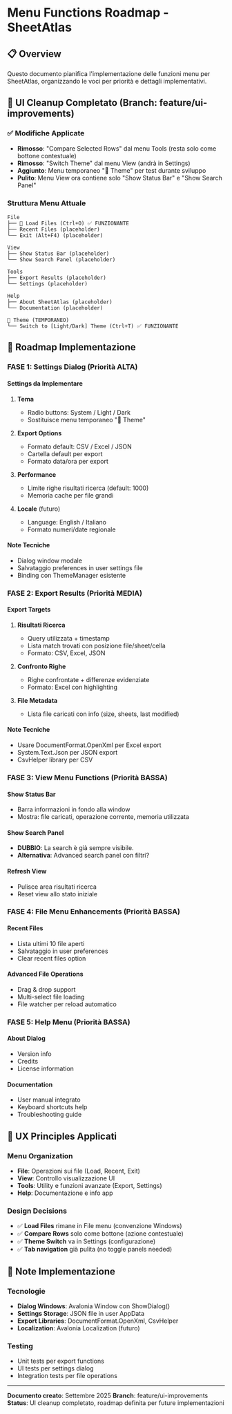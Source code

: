 # Menu Functions Roadmap - SheetAtlas

## 📋 Overview

Questo documento pianifica l'implementazione delle funzioni menu per SheetAtlas, organizzando le voci per priorità e dettagli implementativi.

## 🎯 UI Cleanup Completato (Branch: feature/ui-improvements)

### ✅ Modifiche Applicate

- **Rimosso**: "Compare Selected Rows" dal menu Tools (resta solo come bottone contestuale)
- **Rimosso**: "Switch Theme" dal menu View (andrà in Settings)
- **Aggiunto**: Menu temporaneo "🎨 Theme" per test durante sviluppo
- **Pulito**: Menu View ora contiene solo "Show Status Bar" e "Show Search Panel"

### Struttura Menu Attuale

```text
File
├── 📁 Load Files (Ctrl+O) ✅ FUNZIONANTE
├── Recent Files (placeholder)
└── Exit (Alt+F4) (placeholder)

View
├── Show Status Bar (placeholder)
└── Show Search Panel (placeholder)

Tools
├── Export Results (placeholder)
└── Settings (placeholder)

Help
├── About SheetAtlas (placeholder)
└── Documentation (placeholder)

🎨 Theme (TEMPORANEO)
└── Switch to [Light/Dark] Theme (Ctrl+T) ✅ FUNZIONANTE
```

## 🚀 Roadmap Implementazione

### **FASE 1: Settings Dialog (Priorità ALTA)**

#### Settings da Implementare

1. **Tema**
   - Radio buttons: System / Light / Dark
   - Sostituisce menu temporaneo "🎨 Theme"

2. **Export Options**
   - Formato default: CSV / Excel / JSON
   - Cartella default per export
   - Formato data/ora per export

3. **Performance**
   - Limite righe risultati ricerca (default: 1000)
   - Memoria cache per file grandi

4. **Locale** (futuro)
   - Language: English / Italiano
   - Formato numeri/date regionale

#### Note Tecniche

- Dialog window modale
- Salvataggio preferences in user settings file
- Binding con ThemeManager esistente

### **FASE 2: Export Results (Priorità MEDIA)**

#### Export Targets

1. **Risultati Ricerca**
   - Query utilizzata + timestamp
   - Lista match trovati con posizione file/sheet/cella
   - Formato: CSV, Excel, JSON

2. **Confronto Righe**
   - Righe confrontate + differenze evidenziate
   - Formato: Excel con highlighting

3. **File Metadata**
   - Lista file caricati con info (size, sheets, last modified)

#### Note Tecniche

- Usare DocumentFormat.OpenXml per Excel export
- System.Text.Json per JSON export
- CsvHelper library per CSV

### **FASE 3: View Menu Functions (Priorità BASSA)**

#### Show Status Bar

- Barra informazioni in fondo alla window
- Mostra: file caricati, operazione corrente, memoria utilizzata

#### Show Search Panel

- **DUBBIO**: La search è già sempre visibile.
- **Alternativa**: Advanced search panel con filtri?

#### Refresh View

- Pulisce area risultati ricerca
- Reset view allo stato iniziale

### **FASE 4: File Menu Enhancements (Priorità BASSA)**

#### Recent Files

- Lista ultimi 10 file aperti
- Salvataggio in user preferences
- Clear recent files option

#### Advanced File Operations

- Drag & drop support
- Multi-select file loading
- File watcher per reload automatico

### **FASE 5: Help Menu (Priorità BASSA)**

#### About Dialog

- Version info
- Credits
- License information

#### Documentation

- User manual integrato
- Keyboard shortcuts help
- Troubleshooting guide

## 🎨 UX Principles Applicati

### Menu Organization

- **File**: Operazioni sui file (Load, Recent, Exit)
- **View**: Controllo visualizzazione UI
- **Tools**: Utility e funzioni avanzate (Export, Settings)
- **Help**: Documentazione e info app

### Design Decisions

- ✅ **Load Files** rimane in File menu (convenzione Windows)
- ✅ **Compare Rows** solo come bottone (azione contestuale)
- ✅ **Theme Switch** va in Settings (configurazione)
- ✅ **Tab navigation** già pulita (no toggle panels needed)

## 📝 Note Implementazione

### Tecnologie

- **Dialog Windows**: Avalonia Window con ShowDialog()
- **Settings Storage**: JSON file in user AppData
- **Export Libraries**: DocumentFormat.OpenXml, CsvHelper
- **Localization**: Avalonia Localization (futuro)

### Testing

- Unit tests per export functions
- UI tests per settings dialog
- Integration tests per file operations

---

**Documento creato**: Settembre 2025
**Branch**: feature/ui-improvements
**Status**: UI cleanup completato, roadmap definita per future implementazioni

